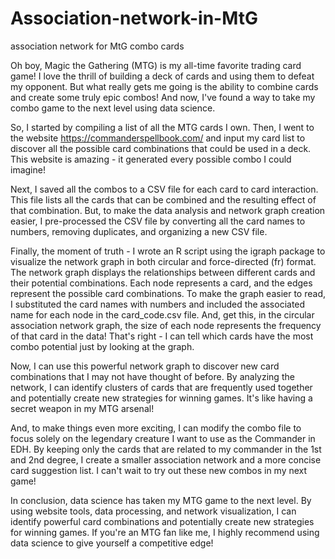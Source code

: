 # Association-network-in-MtG
association network for MtG combo cards

Oh boy, Magic the Gathering (MTG) is my all-time favorite trading card game! I love the thrill of building a deck of cards and using them to defeat my opponent. But what really gets me going is the ability to combine cards and create some truly epic combos! And now, I've found a way to take my combo game to the next level using data science.

So, I started by compiling a list of all the MTG cards I own. Then, I went to the website https://commanderspellbook.com/ and input my card list to discover all the possible card combinations that could be used in a deck. This website is amazing - it generated every possible combo I could imagine!

Next, I saved all the combos to a CSV file for each card to card interaction. This file lists all the cards that can be combined and the resulting effect of that combination. But, to make the data analysis and network graph creation easier, I pre-processed the CSV file by converting all the card names to numbers, removing duplicates, and organizing a new CSV file.

Finally, the moment of truth - I wrote an R script using the igraph package to visualize the network graph in both circular and force-directed (fr) format. The network graph displays the relationships between different cards and their potential combinations. Each node represents a card, and the edges represent the possible card combinations. To make the graph easier to read, I substituted the card names with numbers and included the associated name for each node in the card_code.csv file. And, get this, in the circular association network graph, the size of each node represents the frequency of that card in the data! That's right - I can tell which cards have the most combo potential just by looking at the graph.

Now, I can use this powerful network graph to discover new card combinations that I may not have thought of before. By analyzing the network, I can identify clusters of cards that are frequently used together and potentially create new strategies for winning games. It's like having a secret weapon in my MTG arsenal!

And, to make things even more exciting, I can modify the combo file to focus solely on the legendary creature I want to use as the Commander in EDH. By keeping only the cards that are related to my commander in the 1st and 2nd degree, I create a smaller association network and a more concise card suggestion list. I can't wait to try out these new combos in my next game!

In conclusion, data science has taken my MTG game to the next level. By using website tools, data processing, and network visualization, I can identify powerful card combinations and potentially create new strategies for winning games. If you're an MTG fan like me, I highly recommend using data science to give yourself a competitive edge!
